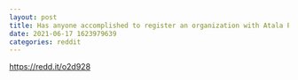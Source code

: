 ```yaml
--- 
layout: post 
title: Has anyone accomplished to register an organization with Atala Prism? 
date: 2021-06-17 1623979639 
categories: reddit 
--- 
```

https://redd.it/o2d928